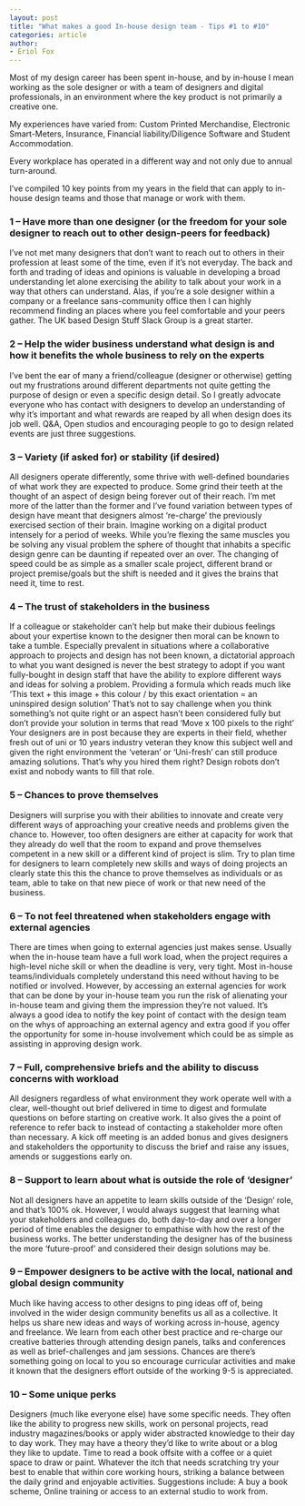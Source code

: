 ```yaml
---
layout: post
title: "What makes a good In-house design team - Tips #1 to #10"
categories: article
author:
- Eriol Fox
---
```


Most of my design career has been spent in-house, and by in-house I mean working as the sole designer or with a team of designers and digital professionals, in an environment where the key product is not primarily a creative one.

My experiences have varied from: Custom Printed Merchandise, Electronic Smart-Meters, Insurance, Financial liability/Diligence Software and Student Accommodation.

Every workplace has operated in a different way and not only due to annual turn-around.

I’ve compiled 10 key points from my years in the field that can apply to in-house design teams and those that manage or work with them.


### 1 – Have more than one designer (or the freedom for your sole designer to reach out to other design-peers for feedback)

I’ve not met many designers that don’t want to reach out to others in their profession at least some of the time, even if it’s not everyday. The back and forth and trading of ideas and opinions is valuable in developing a broad understanding let alone exercising the ability to talk about your work in a way that others can understand. Alas, if you’re a sole designer within a company or a freelance sans-community office then I can highly recommend finding an places where you feel comfortable and your peers gather. The UK based Design Stuff Slack Group is a great starter.


### 2 – Help the wider business understand what design is and how it benefits the whole business to rely on the experts

I’ve bent the ear of many a friend/colleague (designer or otherwise) getting out my frustrations around different departments not quite getting the purpose of design or even a specific design detail. So I greatly advocate everyone who has contact with designers to develop an understanding of why it’s important and what rewards are reaped by all when design does its job well. Q&A, Open studios and encouraging people to go to design related events are just three suggestions.

### 3 – Variety (if asked for) or stability (if desired)

All designers operate differently, some thrive with well-defined boundaries of what work they are expected to produce. Some grind their teeth at the thought of an aspect of design being forever out of their reach.
I’m met more of the latter than the former and I’ve found variation between types of design have meant that designers almost ‘re-charge’ the previously exercised section of their brain. Imagine working on a digital product intensely for a period of weeks. While you’re flexing the same muscles you be solving any visual problem the sphere of thought that inhabits a specific design genre can be daunting if repeated over an over. The changing of speed could be as simple as a smaller scale project, different brand or project premise/goals but the shift is needed and it gives the brains that need it, time to rest.

### 4 – The trust of stakeholders in the business

If a colleague or stakeholder can’t help but make their dubious feelings about your expertise known to the designer then moral can be known to take a tumble. Especially prevalent in situations where a collaborative approach to projects and design has not been known, a dictatorial approach to what you want designed is never the best strategy to adopt if you want fully-bought in design staff that have the ability to explore different ways and ideas for solving a problem. Providing a formula which reads much like ‘This text + this image + this colour / by this exact orientation = an uninspired design solution’
That’s not to say challenge when you think something’s not quite right or an aspect hasn’t been considered fully but don’t provide your solution in terms that read ‘Move x 100 pixels to the right’
Your designers are in post because they are experts in their field, whether fresh out of uni or 10 years industry veteran they know this subject well and given the right environment the ‘veteran’ or ‘Uni-fresh’ can still produce amazing solutions. That’s why you hired them right? Design robots don’t exist and nobody wants to fill that role.

### 5 – Chances to prove themselves

Designers will surprise you with their abilities to innovate and create very different ways of approaching your creative needs and problems given the chance to. However, too often designers are either at capacity for work that they already do well that the room to expand and prove themselves competent in a new skill or a different kind of project is slim. Try to plan time for designers to learn completely new skills and ways of doing projects an clearly state this this the chance to prove themselves as individuals or as team, able to take on that new piece of work or that new need of the business.


### 6 – To not feel threatened when stakeholders engage with external agencies

There are times when going to external agencies just makes sense. Usually when the in-house team have a full work load, when the project requires a high-level niche skill or when the deadline is very, very tight. Most in-house teams/individuals completely understand this need without having to be notified or involved. However, by accessing an external agencies for work that can be done by your in-house team you run the risk of alienating your in-house team and giving them the impression they’re not valued. It’s always a good idea to notify the key point of contact with the design team on the whys of approaching an external agency and extra good if you offer the opportunity for some in-house involvement which could be as simple as assisting in approving design work.


### 7 – Full, comprehensive briefs and the ability to discuss concerns with workload

All designers regardless of what environment they work operate well with a clear, well-thought out brief delivered in time to digest and formulate questions on before starting on creative work. It also gives the a point of reference to refer back to instead of contacting a stakeholder more often than necessary. A kick off meeting is an added bonus and gives designers and stakeholders the opportunity to discuss the brief and raise any issues, amends or suggestions early on.


### 8 – Support to learn about what is outside the role of ‘designer’

Not all designers have an appetite to learn skills outside of the ‘Design’ role, and that’s 100% ok. However, I would always suggest that learning what your stakeholders and colleagues do, both day-to-day and over a longer period of time enables the designer to empathise with how the rest of the business works. The better understanding the designer has of the business the more ‘future-proof’ and considered their design solutions may be.


### 9 – Empower designers to be active with the local, national and global design community

Much like having access to other designs to ping ideas off of, being involved in the wider design community benefits us all as a collective. It helps us share new ideas and ways of working across in-house, agency and freelance. We learn from each other best practice and re-charge our creative batteries through attending design panels, talks and conferences as well as brief-challenges and jam sessions.
Chances are there’s something going on local to you so encourage curricular activities and make it known that the designers effort outside of the working 9-5 is appreciated.


### 10 – Some unique perks

Designers (much like everyone else) have some specific needs. They often like the ability to progress new skills, work on personal projects, read industry magazines/books or apply wider abstracted knowledge to their day to day work. They may have a theory they’d like to write about or a blog they like to update. Time to read a book offsite with a coffee or a quiet space to draw or paint. Whatever the itch that needs scratching try your best to enable that within core working hours, striking a balance between the daily grind and enjoyable activities.
Suggestions include: A buy a book scheme, Online training or access to an external studio to work from.